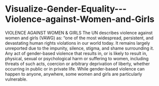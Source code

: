 # Visualize-Gender-Equality---Violence-against-Women-and-Girls
VIOLENCE AGAINST WOMEN &amp; GIRLS   The UN describes violence against women and girls (VAWG) as: “one of the most widespread, persistent, and devastating human rights violations in our world today. It remains largely unreported due to the impunity, silence, stigma, and shame surrounding it.   Any act of gender-based violence that results in, or is likely to result in, physical, sexual or psychological harm or suffering to women, including threats of such acts, coercion or arbitrary deprivation of liberty, whether occurring in public or in private life.   While gender-based violence can happen to anyone, anywhere, some women and girls are particularly vulnerable. 
